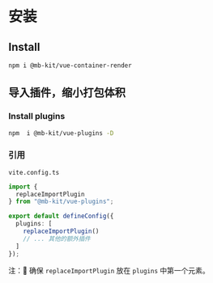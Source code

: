 # 安装

## Install

```bash
npm i @mb-kit/vue-container-render
```

## 导入插件，缩小打包体积

### Install plugins

```bash
npm  i @mb-kit/vue-plugins -D
```

### 引用

`vite.config.ts`

```ts
import {
  replaceImportPlugin
} from "@mb-kit/vue-plugins";

export default defineConfig({
  plugins: [
    replaceImportPlugin()
    // ... 其他的额外插件
  ]
});
```

注：🔔 确保 `replaceImportPlugin` 放在 `plugins` 中第一个元素。
